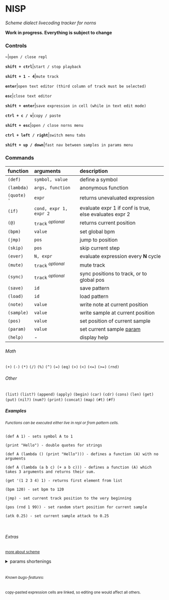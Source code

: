 # NISP

*Scheme dialect livecoding tracker for norns*

**Work in progress. Everything is subject to change** 


### Controls

**`~`**|`open / close repl`

**`shift + ctrl`**|`start / stop playback`

**`shift + 1 - 4`**|`mute track`

**`enter`**|`open text editor (third column of track must be selected)`

**`esc`**|`close text editor`

**`shift + enter`**|`save expression in cell (while in text edit mode)`

**`ctrl + c / v`**|`copy / paste`

**`shift + esc`**|`open / close norns menu`

**`ctrl + left / right`**|`switch menu tabs`

**`shift + up / down`**|`fast nav between samples in params menu`


### Commands

| function     |       arguments         |  description                                                
|:-------------|:------------------------|:-----------------------------------------------------------
| `(def)`      | `symbol, value`         | define a symbol                                             | 
| `(lambda)`   | `args, function`        | anonymous function                                          |
| `(quote)` `'`| `expr`                  | returns unevaluated expression                              |
| `(if)`       | `cond, expr 1, expr 2`  | evaluate expr 1 if conf is true, else evaluates expr 2      |  
| `(@)`        | `track`  *<sup>optional*| returns current position                                    |
| `(bpm)`      | `value`                 | set global bpm                                              |       
| `(jmp)`      | `pos`                   | jump to position                                            |
| `(skip)`     | `pos`                   | skip current step                                           |               
| `(ever)`     | `N, expr`               | evaluate expression every **N** cycle                       |              
| `(mute)`     | `track` *<sup>optional* | mute track                                                  |             
| `(sync)`     | `track` *<sup>optional* | sync positions to track, or to global pos                   |            
| `(save)`     | `id`                    | save pattern                                                |           
| `(load)`     | `id`                    | load pattern                                                |          
| `(note)`     | `value`                 | write note at current position                              |
| `(sample)`   | `value`                 | write sample at current position                            |
| `(pos)`      | `value`                 | set position of current sample                              |
| `(param)`    | `value`                 | set current sample [param](#extras)                         |
| `(help)`     |   -                     | display help                                                |

###### Math
`(+)`  `(-)` `(*)` `(/)` `(%)`  `(^)` `(=)` `(eq)` `(>)` `(<)` `(<=)` `(>=)` `(rnd)`
###### Other
`(list)` `(list?)` `(append)` `(apply)` `(begin)` `(car)` `(cdr)` `(cons)` 
`(len)` `(get)`  `(put)`  `(nil?)` `(num?)` `(print)` `(concat)` `(map)` `(#t)` `(#f)`


##### Examples
*<sup>Functions can be executed either live in repl or from pattern cells.*

 ```common-lisp

(def A 1) - sets symbol A to 1

(print "Hello") - double quotes for strings

(def A (lambda () (print "Hello"))) - defines a function (A) with no arguments

(def A (lambda (a b c) (+ a b c))) - defines a function (A) which takes 3 arguments and returns their sum.

(get '(1 2 3 4) 1) - returns first element from list

(bpm 120) - set bpm to 120

(jmp) - set current track position to the very beginning

(pos (rnd 1 99)) - set random start position for current sample

(atk 0.25) - set current sample attack to 0.25
```
<br>

###### Extras
<sup>[more about scheme](http://www.shido.info/lisp/idx_scm_e.html)

<details>
 <summary>params shortenings</summary>

    atk  - amp_env_attack
    dec - amp_env_decay
    sus - amp_env_sustain
    rel - amp_env_release
    detune - detune_cents
    strtch - by_percentage
    ctf - filter_freq
    res - filter_resonance
    ftype - filter_type
    qlt - quality
    fm-lfo1 - freq_mod_lfo_1
    fm-lfo2 - freq_mod_lfo_2
    f-lfo1 - filter_freq_mod_lfo_1
    f-lfo2 - filter_freq_mod_lfo_2
    p-lfo1 - pan_mod_lfo_1
    p-lfo2 - pan_mod_lfo_2
    a-lfo1 - amp_mod_lfo_1 
    a-lfo2 - amp_mod_lfo_2
    fm-env - freq_mod_env
    f-fm-env - filter_freq_mod_env
    f-fm-vel - filter_freq_mod_vel
    f-fm-pr - filter_freq_mod_pressure
    f-track - filter_tracking
    p-env - pan_mod_env
    m-atk - mod_env_attack
    m-dec - mod_env_decay 
    m-sus - mod_env_sustain
    m-rel - mod_env_release

</details> 



<br>


###### <sup>Known bugs-features:

<sup>copy-pasted expression cells are linked, so editing one would affect all others.

